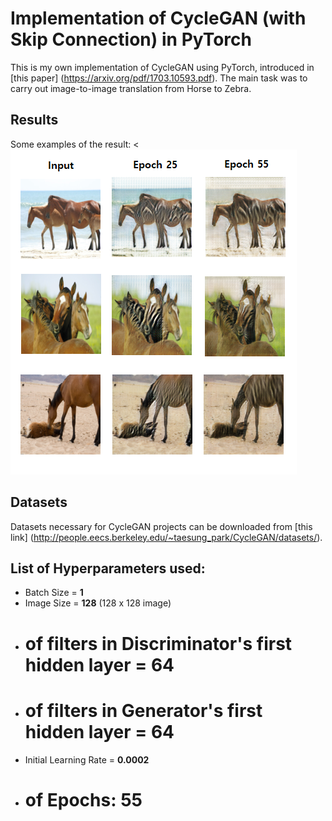 # Implementation of CycleGAN (with Skip Connection) in PyTorch

This is my own implementation of CycleGAN using PyTorch, introduced in [this paper] (https://arxiv.org/pdf/1703.10593.pdf).
The main task was to carry out image-to-image translation from Horse to Zebra.

## Results

Some examples of the result:
<<img src="notebook_images/skip_A2B.png">

## Datasets

Datasets necessary for CycleGAN projects can be downloaded from [this link] (http://people.eecs.berkeley.edu/~taesung_park/CycleGAN/datasets/).

## List of Hyperparameters used:

* Batch Size = **1**
* Image Size = **128**  (128 x 128 image)
* # of filters in Discriminator's first hidden layer = **64**
* # of filters in Generator's first hidden layer = **64**
* Initial Learning Rate = **0.0002**
* # of Epochs: **55**

